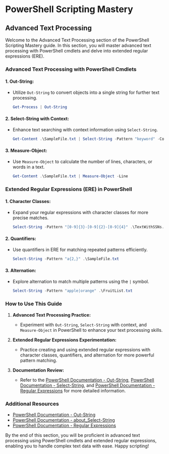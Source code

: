 # PowerShell Scripting Mastery

## Advanced Text Processing

Welcome to the Advanced Text Processing section of the PowerShell Scripting Mastery guide. In this section, you will master advanced text processing with PowerShell cmdlets and delve into extended regular expressions (ERE).

### Advanced Text Processing with PowerShell Cmdlets

#### 1. **Out-String:**
   - Utilize `Out-String` to convert objects into a single string for further text processing.
     ```powershell
     Get-Process | Out-String
     ```

#### 2. **Select-String with Context:**
   - Enhance text searching with context information using `Select-String`.
     ```powershell
     Get-Content .\SampleFile.txt | Select-String -Pattern "keyword" -Context 2
     ```

#### 3. **Measure-Object:**
   - Use `Measure-Object` to calculate the number of lines, characters, or words in a text.
     ```powershell
     Get-Content .\SampleFile.txt | Measure-Object -Line
     ```

### Extended Regular Expressions (ERE) in PowerShell

#### 1. **Character Classes:**
   - Expand your regular expressions with character classes for more precise matches.
     ```powershell
     Select-String -Pattern "[0-9]{3}-[0-9]{2}-[0-9]{4}" .\TextWithSSNs.txt
     ```

#### 2. **Quantifiers:**
   - Use quantifiers in ERE for matching repeated patterns efficiently.
     ```powershell
     Select-String -Pattern "a{2,}" .\SampleFile.txt
     ```

#### 3. **Alternation:**
   - Explore alternation to match multiple patterns using the `|` symbol.
     ```powershell
     Select-String -Pattern "apple|orange" .\FruitList.txt
     ```

### How to Use This Guide

1. **Advanced Text Processing Practice:**
   - Experiment with `Out-String`, `Select-String` with context, and `Measure-Object` in PowerShell to enhance your text processing skills.

2. **Extended Regular Expressions Experimentation:**
   - Practice creating and using extended regular expressions with character classes, quantifiers, and alternation for more powerful pattern matching.

3. **Documentation Review:**
   - Refer to the [PowerShell Documentation - Out-String](https://docs.microsoft.com/en-us/powershell/scripting/learn/deep-dives/everything-about-about_strings#out-string), [PowerShell Documentation - Select-String](https://docs.microsoft.com/en-us/powershell/scripting/learn/deep-dives/everything-about-about_select-string), and [PowerShell Documentation - Regular Expressions](https://docs.microsoft.com/en-us/powershell/scripting/learn/deep-dives/everything-about-regex) for more detailed information.

### Additional Resources

- [PowerShell Documentation - Out-String](https://docs.microsoft.com/en-us/powershell/scripting/learn/deep-dives/everything-about-about_strings#out-string)
- [PowerShell Documentation - about_Select-String](https://docs.microsoft.com/en-us/powershell/scripting/learn/deep-dives/everything-about-about_select-string)
- [PowerShell Documentation - Regular Expressions](https://docs.microsoft.com/en-us/powershell/scripting/learn/deep-dives/everything-about-regex)

By the end of this section, you will be proficient in advanced text processing using PowerShell cmdlets and extended regular expressions, enabling you to handle complex text data with ease. Happy scripting!
